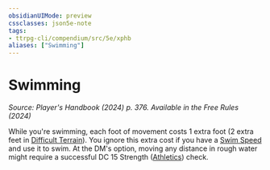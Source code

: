 ```yaml
---
obsidianUIMode: preview
cssclasses: json5e-note
tags:
- ttrpg-cli/compendium/src/5e/xphb
aliases: ["Swimming"]
---
```

# Swimming
*Source: Player's Handbook (2024) p. 376. Available in the Free Rules (2024)* 

While you're swimming, each foot of movement costs 1 extra foot (2 extra feet in [Difficult Terrain](3-Mechanics/CLI/rules/variant-rules/difficult-terrain-xphb.md)). You ignore this extra cost if you have a [Swim Speed](3-Mechanics/CLI/rules/variant-rules/swim-speed-xphb.md) and use it to swim. At the DM's option, moving any distance in rough water might require a successful DC 15 Strength ([Athletics](3-Mechanics/CLI/rules/skills.md#Athletics)) check.
